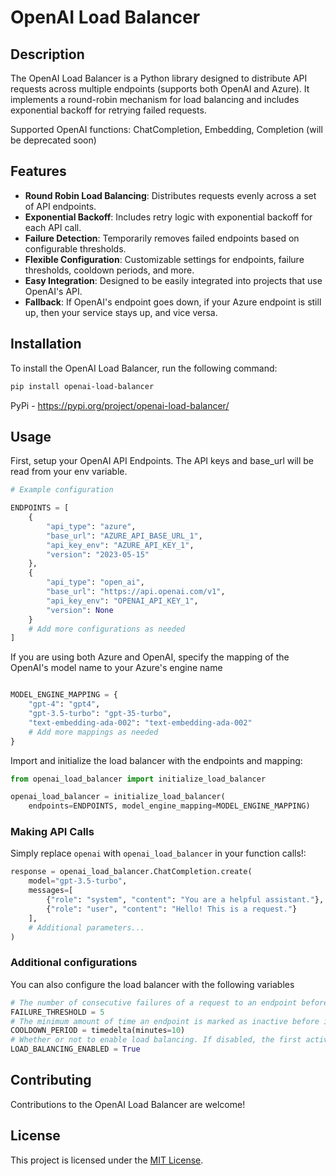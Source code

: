 # OpenAI Load Balancer

## Description

The OpenAI Load Balancer is a Python library designed to distribute API requests across multiple endpoints (supports both OpenAI and Azure). It implements a round-robin mechanism for load balancing and includes exponential backoff for retrying failed requests.

Supported OpenAI functions: ChatCompletion, Embedding, Completion (will be deprecated soon)

## Features

- **Round Robin Load Balancing**: Distributes requests evenly across a set of API endpoints.
- **Exponential Backoff**: Includes retry logic with exponential backoff for each API call.
- **Failure Detection**: Temporarily removes failed endpoints based on configurable thresholds.
- **Flexible Configuration**: Customizable settings for endpoints, failure thresholds, cooldown periods, and more.
- **Easy Integration**: Designed to be easily integrated into projects that use OpenAI's API.
- **Fallback**: If OpenAI's endpoint goes down, if your Azure endpoint is still up, then your service stays up, and vice versa.

## Installation

To install the OpenAI Load Balancer, run the following command:

```bash
pip install openai-load-balancer
```

PyPi - https://pypi.org/project/openai-load-balancer/

## Usage

First, setup your OpenAI API Endpoints. The API keys and base_url will be read from your env variable.

```python
# Example configuration

ENDPOINTS = [
    {
        "api_type": "azure",
        "base_url": "AZURE_API_BASE_URL_1",
        "api_key_env": "AZURE_API_KEY_1",
        "version": "2023-05-15"
    },
    {
        "api_type": "open_ai",
        "base_url": "https://api.openai.com/v1",
        "api_key_env": "OPENAI_API_KEY_1",
        "version": None
    }
    # Add more configurations as needed
]
```

If you are using both Azure and OpenAI, specify the mapping of the OpenAI's model name to your Azure's engine name

```python

MODEL_ENGINE_MAPPING = {
    "gpt-4": "gpt4",
    "gpt-3.5-turbo": "gpt-35-turbo",
    "text-embedding-ada-002": "text-embedding-ada-002"
    # Add more mappings as needed
}
```

Import and initialize the load balancer with the endpoints and mapping:

```python
from openai_load_balancer import initialize_load_balancer

openai_load_balancer = initialize_load_balancer(
    endpoints=ENDPOINTS, model_engine_mapping=MODEL_ENGINE_MAPPING)

```

### Making API Calls

Simply replace `openai` with `openai_load_balancer` in your function calls!:

```python
response = openai_load_balancer.ChatCompletion.create(
    model="gpt-3.5-turbo",
    messages=[
        {"role": "system", "content": "You are a helpful assistant."},
        {"role": "user", "content": "Hello! This is a request."}
    ],
    # Additional parameters...
)
```

### Additional configurations

You can also configure the load balancer with the following variables

```python
# The number of consecutive failures of a request to an endpoint before the endpoint is temporarily marked as inactive
FAILURE_THRESHOLD = 5
# The minimum amount of time an endpoint is marked as inactive before it is reset to active.
COOLDOWN_PERIOD = timedelta(minutes=10)
# Whether or not to enable load balancing. If disabled, the first active endpoint will always be used, and other endpoints will only be used in case the first one fails.
LOAD_BALANCING_ENABLED = True
```

## Contributing

Contributions to the OpenAI Load Balancer are welcome!

## License

This project is licensed under the [MIT License](LICENSE).
